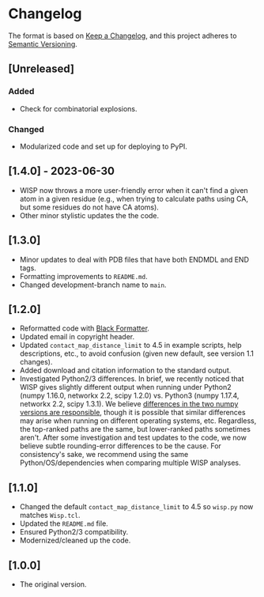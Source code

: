 # Changelog

The format is based on [Keep a Changelog](https://keepachangelog.com/en/1.1.0/), and this project adheres to [Semantic Versioning](https://semver.org/spec/v2.0.0.html).

## [Unreleased]

### Added

- Check for combinatorial explosions.

### Changed

- Modularized code and set up for deploying to PyPI.

## [1.4.0] - 2023-06-30

- WISP now throws a more user-friendly error when it can't find a given atom in a given residue (e.g., when trying to calculate paths using CA, but some residues do not have CA atoms).
- Other minor stylistic updates the the code.

## [1.3.0]

- Minor updates to deal with PDB files that have both ENDMDL and END tags.
- Formatting improvements to `README.md`.
- Changed development-branch name to `main`.

## [1.2.0]

- Reformatted code with [Black Formatter](https://github.com/psf/black).
- Updated email in copyright header.
- Updated `contact_map_distance_limit` to 4.5 in example scripts, help descriptions, etc., to avoid confusion (given new default, see version 1.1 changes).
- Added download and citation information to the standard output.
- Investigated Python2/3 differences.
  In brief, we recently noticed that WISP gives slightly different output when running under Python2 (numpy 1.16.0, networkx 2.2, scipy 1.2.0) vs. Python3 (numpy 1.17.4, networkx 2.2, scipy 1.3.1).
  We believe [differences in the two numpy versions are responsible](https://numpy.org/doc/stable/release/1.17.0-notes.html#float16-subnormal-rounding), though it is possible that similar differences may arise when running on different operating systems, etc.
  Regardless, the top-ranked paths are the same, but lower-ranked paths sometimes aren't.
  After some investigation and test updates to the code, we now believe subtle rounding-error differences to be the cause.
  For consistency's sake, we recommend using the same Python/OS/dependencies when comparing multiple WISP analyses.

## [1.1.0]

- Changed the default `contact_map_distance_limit` to 4.5 so `wisp.py` now matches `Wisp.tcl`.
- Updated the `README.md` file.
- Ensured Python2/3 compatibility.
- Modernized/cleaned up the code.

## [1.0.0]

- The original version.
